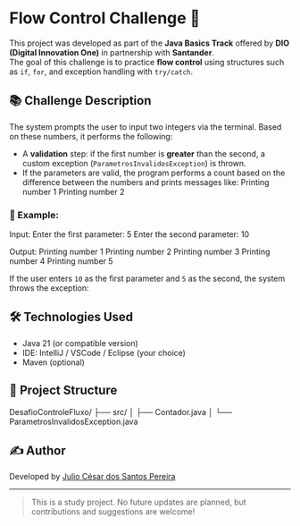 # Flow Control Challenge 🚀

This project was developed as part of the **Java Basics Track** offered by **DIO (Digital Innovation One)** in partnership with **Santander**.  
The goal of this challenge is to practice **flow control** using structures such as `if`, `for`, and exception handling with `try/catch`.

## 📚 Challenge Description

The system prompts the user to input two integers via the terminal. Based on these numbers, it performs the following:

- A **validation** step: if the first number is **greater** than the second, a custom exception (`ParametrosInvalidosException`) is thrown.
- If the parameters are valid, the program performs a count based on the difference between the numbers and prints messages like: Printing number 1
Printing number 2
### 🔁 Example:

Input:
Enter the first parameter: 5
Enter the second parameter: 10

Output:
Printing number 1
Printing number 2
Printing number 3
Printing number 4
Printing number 5

If the user enters `10` as the first parameter and `5` as the second, the system throws the exception:

## 🛠️ Technologies Used

- Java 21 (or compatible version)
- IDE: IntelliJ / VSCode / Eclipse (your choice)
- Maven (optional)

## 📂 Project Structure

DesafioControleFluxo/
├── src/
│ ├── Contador.java
│ └── ParametrosInvalidosException.java


## ✍️ Author

Developed by [Julio César dos Santos Pereira](https://github.com/juliocsantos2504)

---

> This is a study project. No future updates are planned, but contributions and suggestions are welcome!


